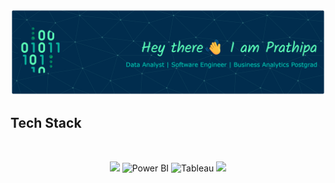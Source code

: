<p align="center">
  <img src="https://github.com/prathipa-u/prathipa-u/blob/main/header-banner.png" alt="Banner" />
</p>


## Tech Stack

<br>
<p align="center">
  <img src="https://skillicons.dev/icons?i=python,r,mysql,sqlite,postgres,mongodb" />
  <img src="https://upload.wikimedia.org/wikipedia/commons/c/cf/New_Power_BI_Logo.svg" alt="Power BI" width="40" />
  <img src="https://cdn.worldvectorlogo.com/logos/tableau-software.svg" alt="Tableau" width="40" />
  <img src="https://skillicons.dev/icons?i=docker,vscode,anaconda,git,github," />
</p>


<!--
<h3> </h3>
<p>

  <img alt="Docker" src="https://img.shields.io/badge/-Docker-46a2f1?style=flat-square&logo=docker&logoColor=white" />
  <img alt="github actions" src="https://img.shields.io/badge/-Github_Actions-2088FF?style=flat-square&logo=github-actions&logoColor=white" />
  <img alt="GraphQL" src="https://img.shields.io/badge/-GraphQL-E10098?style=flat-square&logo=graphql&logoColor=white" />
  <img alt="git" src="https://img.shields.io/badge/-Git-F05032?style=flat-square&logo=git&logoColor=white" />
  <img alt="html5" src="https://img.shields.io/badge/-HTML5-E34F26?style=flat-square&logo=html5&logoColor=white" />
  <img alt="MongoDB" src="https://img.shields.io/badge/-MongoDB-13aa52?style=flat-square&logo=mongodb&logoColor=white" />

</p>


![](https://komarev.com/ghpvc/?username=prathipa-u)

-->

